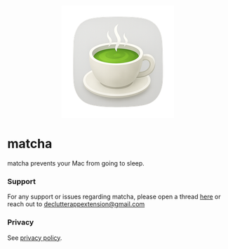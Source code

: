 <p align="center">
  <img width="256" height="256" src="icon.png">
</p>

# matcha

matcha prevents your Mac from going to sleep.

### Support

For any support or issues regarding matcha, please open a thread [here](https://github.com/brandonlee503/matchaInfo/issues) or reach out to declutterappextension@gmail.com

### Privacy

See [privacy policy](Privacy.md).
